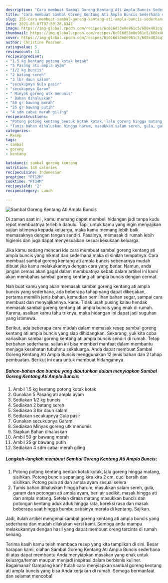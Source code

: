 ```yaml
---
description: "Cara membuat Sambal Goreng Kentang Ati Ampla Buncis Sederhana dan Mudah Dibuat"
title: "Cara membuat Sambal Goreng Kentang Ati Ampla Buncis Sederhana dan Mudah Dibuat"
slug: 255-cara-membuat-sambal-goreng-kentang-ati-ampla-buncis-sederhana-dan-mudah-dibuat
date: 2021-05-07T07:50:28.834Z
image: https://img-global.cpcdn.com/recipes/6c016d53e0e961c5/680x482cq70/sambal-goreng-kentang-ati-ampla-buncis-foto-resep-utama.jpg
thumbnail: https://img-global.cpcdn.com/recipes/6c016d53e0e961c5/680x482cq70/sambal-goreng-kentang-ati-ampla-buncis-foto-resep-utama.jpg
cover: https://img-global.cpcdn.com/recipes/6c016d53e0e961c5/680x482cq70/sambal-goreng-kentang-ati-ampla-buncis-foto-resep-utama.jpg
author: Christine Pearson
ratingvalue: 5
reviewcount: 13
recipeingredient:
- "1.5 kg kentang potong kotak kotak"
- "5 Pasang ati ampla ayam"
- "1/2 kg buncis"
- "2 batang sereh"
- "3 lbr daun salam"
- "secukupnya Gula pasir"
- "secukupnya Garam"
- " Minyak goreng utk menumis"
- " Bahan dihaluskan"
- "50 gr bawang merah"
- "25 gr bawang putih"
- "4 sdm cabai merah giling"
recipeinstructions:
- "Potong potong kentang bentuk kotak kotak, lalu goreng hingga matang, sisihkan. Potong buncis sepanjang kira kira 2 cm, cuci bersih dan sisihkan. Potong pula ati dan ampla ayam sesuai selera"
- "Tumis bahan dihaluskan hingga harum, masukkan salam sereh, gula, garam dan potongan ati ampla ayam, beri air sedikit, masak hingga ati dan ampla matang. Setelah dirasa matang masukkan buncis dan potongan kentang aduk aduk hingga rata, koreksi rasa dan masak beberapa saat hingga bumbu cabainya merata di kentang. Sajikan."
categories:
- Resep
tags:
- sambal
- goreng
- kentang

katakunci: sambal goreng kentang 
nutrition: 148 calories
recipecuisine: Indonesian
preptime: "PT12M"
cooktime: "PT34M"
recipeyield: "2"
recipecategory: Lunch

---
```



![Sambal Goreng Kentang Ati Ampla Buncis](https://img-global.cpcdn.com/recipes/6c016d53e0e961c5/680x482cq70/sambal-goreng-kentang-ati-ampla-buncis-foto-resep-utama.jpg)

Di zaman  saat ini , kamu memang dapat membeli hidangan jadi tanpa kudu repot membuatnya terlebih dahulu. Tapi, untuk kamu yang ingin menyajikan sajian istimewa kepada keluarga, maka kamu memang lebih baik memasaknya dengan tangan sendiri. Pasalnya, memasak di rumah lebih higienis dan juga dapat menyesuaikan sesuai kesukaan keluarga.

Jika kamu sedang mencari ide cara membuat sambal goreng kentang ati ampla buncis yang nikmat dan sederhana,maka di sinilah tempatnya. Cara membuat sambal goreng kentang ati ampla buncis  sebenarnya mudah dibuat jika kamu melakukannya dengan cara yang benar. Namun, anda jangan cemas akan gagal dalam membuatnya 
sebab dalam artikel ini kami akan membahas sambal goreng kentang ati ampla buncis dengan cermat.  



Nah buat kamu yang akan memasak sambal goreng kentang ati ampla buncis yang sederhana, ada beberapa tahap yang dapat dikerjakan, pertama memilih jenis bahan, kemudian pemilihan bahan segar, sampai cara membuat dan menyajikannya. kamu Tidak usah pusing kalau hendak memasak sambal goreng kentang ati ampla buncis yang enak di rumah. Karena, asalkan kamu  tahu triknya, maka hidangan ini dapat jadi suguhan yang istimewa.

Berikut, ada beberapa cara mudah dalam memasak resep sambal goreng kentang ati ampla buncis yang siap dihidangkan. Sekarang, yuk kita coba variasikan sambal goreng kentang ati ampla buncis sendiri di rumah. Tetap berbahan sederhana, sajian ini bisa memberi manfaat dalam membantu menjaga kesehatan tubuhmu sekeluarga. Anda dapat membuat Sambal Goreng Kentang Ati Ampla Buncis menggunakan 12 jenis bahan dan 2 tahap pembuatan. Berikut ini cara untuk membuat hidangannya.

<!--inarticleads1-->

##### Bahan-bahan dan bumbu yang dibutuhkan dalam menyiapkan Sambal Goreng Kentang Ati Ampla Buncis:

1. Ambil 1.5 kg kentang potong kotak kotak
1. Gunakan 5 Pasang ati ampla ayam
1. Sediakan 1/2 kg buncis
1. Sediakan 2 batang sereh
1. Sediakan 3 lbr daun salam
1. Sediakan secukupnya Gula pasir
1. Gunakan secukupnya Garam
1. Sediakan  Minyak goreng utk menumis
1. Siapkan  Bahan dihaluskan
1. Ambil 50 gr bawang merah
1. Ambil 25 gr bawang putih
1. Sediakan 4 sdm cabai merah giling




<!--inarticleads2-->

##### Langkah-langkah membuat Sambal Goreng Kentang Ati Ampla Buncis:

1. Potong potong kentang bentuk kotak kotak, lalu goreng hingga matang, sisihkan. Potong buncis sepanjang kira kira 2 cm, cuci bersih dan sisihkan. Potong pula ati dan ampla ayam sesuai selera
1. Tumis bahan dihaluskan hingga harum, masukkan salam sereh, gula, garam dan potongan ati ampla ayam, beri air sedikit, masak hingga ati dan ampla matang. Setelah dirasa matang masukkan buncis dan potongan kentang aduk aduk hingga rata, koreksi rasa dan masak beberapa saat hingga bumbu cabainya merata di kentang. Sajikan.




Jadi, itulah artikel mengenai  sambal goreng kentang ati ampla buncis  yang sederhana dan mudah dilakukan versi kami. Semoga anda mampu melakukannya dengan hasil yang dapat membuat oreng tercinta di rumah senang. 

Terima kasih kamu telah membaca resep yang kita tampilkan di sini. Besar harapan kami, olahan  Sambal Goreng Kentang Ati Ampla Buncis sederhana di atas dapat membantu Anda menyiapkan masakan yang enak untuk keluarga/teman maupun menjadi inspirasi dalam berbisnis kuliner. Bagaimana? Gampang kan? Itulah cara menyiapkan sambal goreng kentang ati ampla buncis yang bisa Anda kerjakan di rumah. Semoga bermanfaat dan selamat mencoba!

